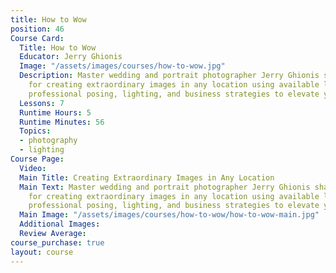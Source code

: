 ```yaml
---
title: How to Wow
position: 46
Course Card:
  Title: How to Wow
  Educator: Jerry Ghionis
  Image: "/assets/images/courses/how-to-wow.jpg"
  Description: Master wedding and portrait photographer Jerry Ghionis shares his techniques
    for creating extraordinary images in any location using available light. Learn
    professional posing, lighting, and business strategies to elevate your photography.
  Lessons: 7
  Runtime Hours: 5
  Runtime Minutes: 56
  Topics:
  - photography
  - lighting
Course Page:
  Video: 
  Main Title: Creating Extraordinary Images in Any Location
  Main Text: Master wedding and portrait photographer Jerry Ghionis shares his techniques
    for creating extraordinary images in any location using available light. Learn
    professional posing, lighting, and business strategies to elevate your photography.
  Main Image: "/assets/images/courses/how-to-wow/how-to-wow-main.jpg"
  Additional Images: 
  Review Average: 
course_purchase: true
layout: course
---
```


